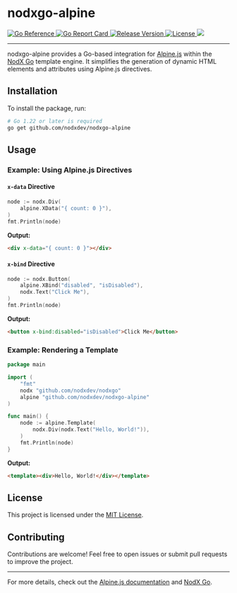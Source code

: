 # nodxgo-alpine

<a href="https://pkg.go.dev/github.com/nodxdev/nodxgo-alpine">
  <img src="https://pkg.go.dev/badge/github.com/nodxdev/nodxgo-alpine" alt="Go Reference"/>
</a>
<a href="https://goreportcard.com/report/nodxdev/nodxgo-alpine">
  <img src="https://goreportcard.com/badge/nodxdev/nodxgo-alpine" alt="Go Report Card"/>
</a>
<a href="https://github.com/nodxdev/nodxgo-alpine/releases/latest">
  <img src="https://img.shields.io/github/release/nodxdev/nodxgo-alpine.svg" alt="Release Version"/>
</a>
<a href="LICENSE">
  <img src="https://img.shields.io/github/license/nodxdev/nodxgo-alpine.svg" alt="License"/>
</a>
<a href="https://github.com/nodxdev/nodxgo-alpine">
  <img src="https://img.shields.io/github/stars/nodxdev/nodxgo-alpine?style=flat&label=github+stars"/>
</a>

---

nodxgo-alpine provides a Go-based integration for
[Alpine.js](https://alpinejs.dev) within the
[NodX Go](https://github.com/nodxdev/nodxgo) template engine. It simplifies the
generation of dynamic HTML elements and attributes using Alpine.js directives.

## Installation

To install the package, run:

```sh
# Go 1.22 or later is required
go get github.com/nodxdev/nodxgo-alpine
```

## Usage

### Example: Using Alpine.js Directives

#### `x-data` Directive

```go
node := nodx.Div(
	alpine.XData("{ count: 0 }"),
)
fmt.Println(node)
```

**Output:**

```html
<div x-data="{ count: 0 }"></div>
```

#### `x-bind` Directive

```go
node := nodx.Button(
	alpine.XBind("disabled", "isDisabled"),
	nodx.Text("Click Me"),
)
fmt.Println(node)
```

**Output:**

```html
<button x-bind:disabled="isDisabled">Click Me</button>
```

### Example: Rendering a Template

```go
package main

import (
	"fmt"
	nodx "github.com/nodxdev/nodxgo"
	alpine "github.com/nodxdev/nodxgo-alpine"
)

func main() {
	node := alpine.Template(
		nodx.Div(nodx.Text("Hello, World!")),
	)
	fmt.Println(node)
}
```

**Output:**

```html
<template><div>Hello, World!</div></template>
```

## License

This project is licensed under the [MIT License](LICENSE).

## Contributing

Contributions are welcome! Feel free to open issues or submit pull requests to
improve the project.

---

For more details, check out the [Alpine.js documentation](https://alpinejs.dev)
and [NodX Go](https://github.com/nodxdev/nodxgo).
